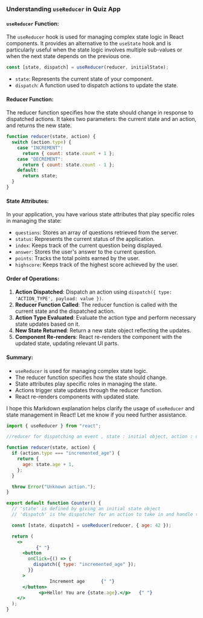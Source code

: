 ### Understanding `useReducer` in Quiz App

#### `useReducer` Function:

The `useReducer` hook is used for managing complex state logic in React components. It provides an alternative to the `useState` hook and is particularly useful when the state logic involves multiple sub-values or when the next state depends on the previous one.

```javascript
const [state, dispatch] = useReducer(reducer, initialState);
```

- `state`: Represents the current state of your component.
- `dispatch`: A function used to dispatch actions to update the state.

#### Reducer Function:

The reducer function specifies how the state should change in response to dispatched actions. It takes two parameters: the current state and an action, and returns the new state.

```javascript
function reducer(state, action) {
  switch (action.type) {
    case "INCREMENT":
      return { count: state.count + 1 };
    case "DECREMENT":
      return { count: state.count - 1 };
    default:
      return state;
  }
}
```

#### State Attributes:

In your application, you have various state attributes that play specific roles in managing the state:

- `questions`: Stores an array of questions retrieved from the server.
- `status`: Represents the current status of the application.
- `index`: Keeps track of the current question being displayed.
- `answer`: Stores the user's answer to the current question.
- `points`: Tracks the total points earned by the user.
- `highscore`: Keeps track of the highest score achieved by the user.

#### Order of Operations:

1. **Action Dispatched**: Dispatch an action using `dispatch({ type: 'ACTION_TYPE', payload: value })`.
2. **Reducer Function Called**: The reducer function is called with the current state and the dispatched action.
3. **Action Type Evaluated**: Evaluate the action type and perform necessary state updates based on it.
4. **New State Returned**: Return a new state object reflecting the updates.
5. **Component Re-renders**: React re-renders the component with the updated state, updating relevant UI parts.

#### Summary:

- `useReducer` is used for managing complex state logic.
- The reducer function specifies how the state should change.
- State attributes play specific roles in managing the state.
- Actions trigger state updates through the reducer function.
- React re-renders components with updated state.

I hope this Markdown explanation helps clarify the usage of `useReducer` and state management in React! Let me know if you need further assistance.

```jsx
import { useReducer } from "react";

//reducer for dispatching an event , state : initial object, action : dispatched action or event

function reducer(state, action) {
  if (action.type === "incremented_age") {
    return {
      age: state.age + 1,
    };
  }

  throw Error("Unknown action.");
}

export default function Counter() {
  // 'state' is defined by giving an initial state object
  // 'dispatch' is the dispatcher for an action to take in and handle through a reducer

  const [state, dispatch] = useReducer(reducer, { age: 42 });

  return (
    <>
           {" "}
      <button
        onClick={() => {
          dispatch({ type: "incremented_age" });
        }}
      >
                Increment age      {" "}
      </button>
            <p>Hello! You are {state.age}.</p>   {" "}
    </>
  );
}
```
